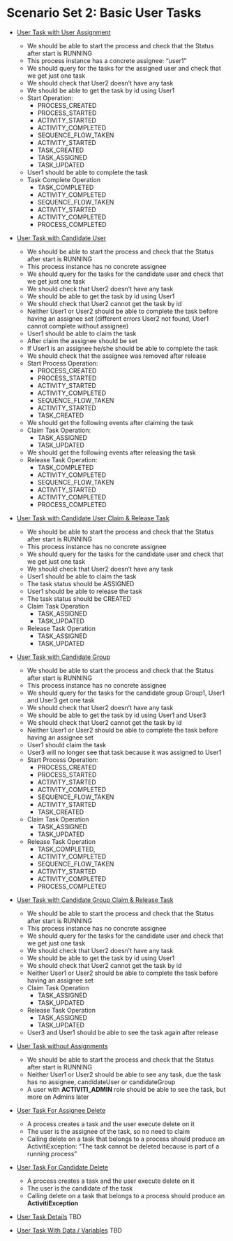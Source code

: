 # Scenario Set 2: Basic User Tasks
- [User Task with User Assignment](https://github.com/salaboy/bpmn-scenarios/blob/master/processes/UserTask%20with%20Assignee.bpmn20.xml) 
  - We should be able to start the process and check that the Status after start is RUNNING
  - This process instance has a concrete assignee: “user1”
  - We should query for the tasks for the assigned user and check that we get just one task
  - We should check that User2 doesn’t have any task
  - We should be able to get the task by id using User1 
  - Start Operation: 
    - PROCESS_CREATED
    - PROCESS_STARTED
    - ACTIVITY_STARTED
    - ACTIVITY_COMPLETED
    - SEQUENCE_FLOW_TAKEN
    - ACTIVITY_STARTED
    - TASK_CREATED
    - TASK_ASSIGNED
    - TASK_UPDATED
  - User1 should be able to complete the task	
  - Task Complete Operation
    - TASK_COMPLETED
    - ACTIVITY_COMPLETED
    - SEQUENCE_FLOW_TAKEN
    - ACTIVITY_STARTED
    - ACTIVITY_COMPLETED
    - PROCESS_COMPLETED
- [User Task with Candidate User](https://github.com/salaboy/bpmn-scenarios/blob/master/processes/UserTask%20with%20CandidateUser.bpmn20.xml) 
  - We should be able to start the process and check that the Status after start is RUNNING
  - This process instance has no concrete assignee
  - We should query for the tasks for the candidate user and check that we get just one task
  - We should check that User2 doesn’t have any task
  - We should be able to get the task by id using User1 
  - We should check that User2 cannot get the task by id
  - Neither User1 or User2 should be able to complete the task before having an assignee set (different errors User2 not found, User1 cannot complete without assignee)
  - User1 should be able to claim the task
  - After claim the assignee should be set
  - If User1 is an assignee he/she should be able to complete the task
  - We should check that the assignee was removed after release
  - Start Process Operation:
    - PROCESS_CREATED
    - PROCESS_STARTED
    - ACTIVITY_STARTED
    - ACTIVITY_COMPLETED
    - SEQUENCE_FLOW_TAKEN
    - ACTIVITY_STARTED
    - TASK_CREATED
  - We should get the following events after claiming the task
  - Claim Task Operation:
    - TASK_ASSIGNED
    - TASK_UPDATED
  - We should get the following events after releasing the task
  - Release Task Operation: 
    - TASK_COMPLETED
    - ACTIVITY_COMPLETED
    - SEQUENCE_FLOW_TAKEN
    - ACTIVITY_STARTED
    - ACTIVITY_COMPLETED
    - PROCESS_COMPLETED

- [User Task with Candidate User Claim & Release Task](https://github.com/salaboy/bpmn-scenarios/blob/master/processes/UserTask%20with%20CandidateUser.bpmn20.xml)
  - We should be able to start the process and check that the Status after start is RUNNING
  - This process instance has no concrete assignee
  - We should query for the tasks for the candidate user and check that we get just one task
  - We should check that User2 doesn’t have any task
  - User1 should be able to claim the task
  - The task status should be ASSIGNED
  - User1 should be able to release the task
  - The task status should be CREATED
  - Claim Task Operation
    - TASK_ASSIGNED
    - TASK_UPDATED
  - Release Task Operation
    - TASK_ASSIGNED
    - TASK_UPDATED

- [User Task with Candidate Group](https://github.com/salaboy/bpmn-scenarios/blob/master/processes/UserTask%20with%20CandidateGroup.bpmn20.xml) 
  - We should be able to start the process and check that the Status after start is RUNNING
  - This process instance has no concrete assignee
  - We should query for the tasks for the candidate group Group1, User1 and User3 get one task
  - We should check that User2 doesn’t have any task
  - We should be able to get the task by id using User1 and User3
  - We should check that User2 cannot get the task by id
  - Neither User1 or User2 should be able to complete the task before having an assignee set
  - User1 should claim the task
  - User3 will no longer see that task because it was assigned to User1
  - Start Process Operation: 
    - PROCESS_CREATED
    - PROCESS_STARTED
    - ACTIVITY_STARTED
    - ACTIVITY_COMPLETED
    - SEQUENCE_FLOW_TAKEN
    - ACTIVITY_STARTED
    - TASK_CREATED
  - Claim Task Operation
    - TASK_ASSIGNED
    - TASK_UPDATED
  - Release Task Operation
    - TASK_COMPLETED,
    - ACTIVITY_COMPLETED
    - SEQUENCE_FLOW_TAKEN
    - ACTIVITY_STARTED
    - ACTIVITY_COMPLETED
    - PROCESS_COMPLETED

- [User Task with Candidate Group Claim & Release Task](https://github.com/salaboy/bpmn-scenarios/blob/master/processes/UserTask%20with%20CandidateGroup.bpmn20.xml)
  - We should be able to start the process and check that the Status after start is RUNNING
  - This process instance has no concrete assignee
  - We should query for the tasks for the candidate user and check that we get just one task
  - We should check that User2 doesn’t have any task
  - We should be able to get the task by id using User1 
  - We should check that User2 cannot get the task by id
  - Neither User1 or User2 should be able to complete the task before having an assignee set
  - Claim Task Operation
    - TASK_ASSIGNED
    - TASK_UPDATED
  - Release Task Operation
    - TASK_ASSIGNED
    - TASK_UPDATED
  - User3 and User1 should be able to see the task again after release

- [User Task without Assignments](https://github.com/salaboy/bpmn-scenarios/blob/master/processes/UserTask%20with%20no%20User%20or%20Group%20Assignment.bpmn20.xml) 
  - We should be able to start the process and check that the Status after start is RUNNING
  - Neither User1 or User2 should be able to see any task, due the task has no assignee, candidateUser or candidateGroup
  - A user with **ACTIVITI_ADMIN** role should be able to see the task, but more on Admins later

- [User Task For Assignee Delete](https://github.com/salaboy/bpmn-scenarios/blob/master/processes/UserTask%20with%20Assignee.bpmn20.xml)
  - A process creates a task and the user execute delete on it
  - The user is the assignee of the task, so no need to claim
  - Calling delete on a task that belongs to a process should produce an ActivitiException: “The task cannot be deleted because is part of a running process”

- [User Task For Candidate Delete](https://github.com/salaboy/bpmn-scenarios/blob/master/processes/UserTask%20with%20CandidateUser.bpmn20.xml) 
  - A process creates a task and the user execute delete on it
  - The user is the candidate of the task
  - Calling delete on a task that belongs to a process should produce an **ActivitiException**

- [User Task Details]() TBD


- [User Task With Data / Variables]() TBD
